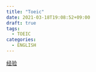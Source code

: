 ```yaml
---
title: "Toeic"
date: 2021-03-18T19:08:52+09:00
draft: true
tags: 
  - TOEIC
categories: 
  - ENGLISH
---
```


[经验](https://zhuanlan.zhihu.com/p/26267667)